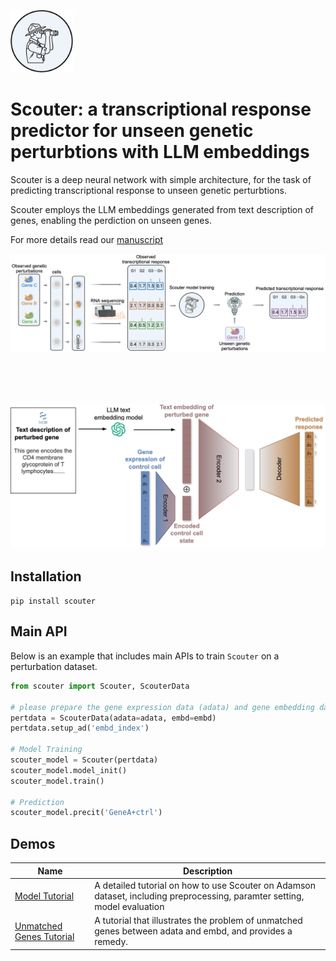 <p align="left">
  <img src="https://github.com/PancakeZoy/scouter/blob/master/img/ScouterLogo.png?raw=true" width="100" title="logo">
</p>

# Scouter: a transcriptional response predictor for unseen genetic perturbtions with LLM embeddings

Scouter is a deep neural network with simple architecture, for the task of predicting transcriptional response to unseen genetic perturbtions.

Scouter employs the LLM embeddings generated from text description of genes, enabling the perdiction on unseen genes.

For more details read our [manuscript]()
<p align="center">
  <img src="https://github.com/PancakeZoy/scouter/blob/master/img/workflow_horizontal.png?raw=true" width="750" title="logo">
</p>
<br><br><br>
<p align="center">
  <img src="https://github.com/PancakeZoy/scouter/blob/master/img/scouter_horizontal.png?raw=true" width="750" title="logo">
</p>

## Installation
`pip install scouter`

## Main API
Below is an example that includes main APIs to train `Scouter` on a perturbation dataset. 

```python
from scouter import Scouter, ScouterData

# please prepare the gene expression data (adata) and gene embedding dataframe (embd)
pertdata = ScouterData(adata=adata, embd=embd)
pertdata.setup_ad('embd_index')

# Model Training
scouter_model = Scouter(pertdata)
scouter_model.model_init()
scouter_model.train()

# Prediction
scouter_model.precit('GeneA+ctrl')
```

## Demos

| Name | Description |
|-----------------|-------------|
| [Model Tutorial](demo/ModelTutorial.ipynb) | A detailed tutorial on how to use Scouter on Adamson dataset, including preprocessing, paramter setting, model evaluation|
| [Unmatched Genes Tutorial](demo/UnmatchRemedy.ipynb) | A tutorial that illustrates the problem of unmatched genes between adata and embd, and provides a remedy.|